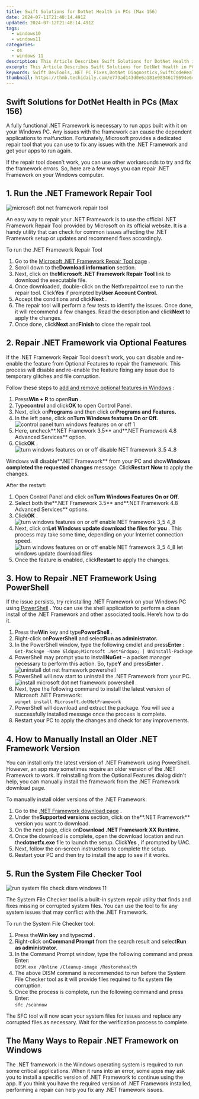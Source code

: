 ```yaml
---
title: Swift Solutions for DotNet Health in PCs (Max 156)
date: 2024-07-11T21:48:14.491Z
updated: 2024-07-12T21:48:14.491Z
tags:
  - windows10
  - windows11
categories:
  - os
  - windows 11
description: This Article Describes Swift Solutions for DotNet Health in PCs (Max 156)
excerpt: This Article Describes Swift Solutions for DotNet Health in PCs (Max 156)
keywords: Swift DevTools,.NET PC Fixes,DotNet Diagnostics,SwiftCodeHealth,OptimizeDotNetPCs,QuickNetSolutions,HealthyPCCodebase
thumbnail: https://thmb.techidaily.com/e773ad143d0e6a181e98946175694e64ba11aabb2b269c227b4f6fa4a346892f.jpg
---
```


## Swift Solutions for DotNet Health in PCs (Max 156)

 A fully functional .NET Framework is necessary to run apps built with it on your Windows PC. Any issues with the framework can cause the dependent applications to malfunction. Fortunately, Microsoft provides a dedicated repair tool that you can use to fix any issues with the .NET Framework and get your apps to run again.

 If the repair tool doesn’t work, you can use other workarounds to try and fix the framework errors. So, here are a few ways you can repair .NET Framework on your Windows computer.

## 1\. Run the .NET Framework Repair Tool

![microsoft dot net framework repair tool](https://static1.makeuseofimages.com/wordpress/wp-content/uploads/2022/11/microsoft-dot-net-framework-repair-tool.jpg)

 An easy way to repair your .NET Framework is to use the official .NET Framework Repair Tool provided by Microsoft on its official website. It is a handy utility that can check for common issues affecting the .NET Framework setup or updates and recommend fixes accordingly.

To run the .NET Framework Repair Tool

1. Go to the [Microsoft .NET Framework Repair Tool page](https://support.microsoft.com/en-us/topic/microsoft-net-framework-repair-tool-is-available-942a01e3-5b8b-7abb-c166-c34a2f4b612a) .
2. Scroll down to the**Download information** section.
3. Next, click on the**Microsoft .NET Framework Repair Tool** link to download the executable file.
4. Once downloaded, double-click on the Netfxrepairtool.exe to run the repair tool. Click**Yes** if prompted by**User Account Control.**
5. Accept the conditions and click**Next** .
6. The repair tool will perform a few tests to identify the issues. Once done, it will recommend a few changes. Read the description and click**Next** to apply the changes.
7. Once done, click**Next** and**Finish** to close the repair tool.

## 2\. Repair .NET Framework via Optional Features

 If the .NET Framework Repair Tool doesn’t work, you can disable and re-enable the feature from Optional Features to repair the framework. This process will disable and re-enable the feature fixing any issue due to temporary glitches and file corruption.

 Follow these steps to [add and remove optional features in Windows](https://www.makeuseof.com/how-to-add-remove-optional-features-windows-11/) :

1. Press**Win + R** to open**Run** .
2. Type**control** and click**OK** to open Control Panel.
3. Next, click on**Programs** and then click on**Programs and Features.**
4. In the left pane, click on**Turn Windows features On or Off.**  
![control panel turn windows features on or off 1](https://static1.makeuseofimages.com/wordpress/wp-content/uploads/2022/11/control-panel-turn-windows-features-on-or-off-1.jpg)
5. Here, uncheck**.NET Framework 3.5** and**.NET Framework 4.8 Advanced Services** option.
6. Click**OK** .  
![turn windows features on or off disable NET framework 3_5 4_8](https://static1.makeuseofimages.com/wordpress/wp-content/uploads/2022/11/turn-windows-features-on-or-off-disable-net-framework-3_5-4_8.jpg)

 Windows will disable**.NET Framework** from your PC and show**Windows completed the requested changes** message. Click**Restart Now** to apply the changes.

After the restart:

1. Open Control Panel and click on**Turn Windows Features On or Off.**
2. Select both the**.NET Framework 3.5** and**.NET Framework 4.8 Advanced Services** options.
3. Click**OK** .  
![turn windows features on or off enable NET framework 3_5 4_8](https://static1.makeuseofimages.com/wordpress/wp-content/uploads/2022/11/turn-windows-features-on-or-off-enable-net-framework-3_5-4_8.jpg)
4. Next, click on**Let Windows update download the files for you** . This process may take some time, depending on your Internet connection speed.  
![turn windows features on or off enable NET framework 3_5 4_8 let windows update download files](https://static1.makeuseofimages.com/wordpress/wp-content/uploads/2022/11/turn-windows-features-on-or-off-enable-net-framework-3_5-4_8-let-windows-update-download-files.jpg)
5. Once the feature is enabled, click**Restart** to apply the changes.

## 3\. How to Repair .NET Framework Using PowerShell

 If the issue persists, try reinstalling .NET Framework on your Windows PC using [PowerShell](https://www.makeuseof.com/what-is-windows-powershell/) . You can use the shell application to perform a clean install of the .NET Framework and other associated tools. Here’s how to do it.

1. Press the**Win** key and type**PowerShell** .
2. Right-click on**PowerShell** and select**Run as administrator.**
3. In the PowerShell window, type the following cmdlet and press**Enter** :  
`Get-Package -Name &ldquo;Microsoft .Net*&rdquo; | Uninstall-Package`
4. PowerShell may prompt you to install**NuGet** – a packet manager necessary to perform this action. So, type**Y** and press**Enter** .  
![uninstall dot net framework powershell](https://static1.makeuseofimages.com/wordpress/wp-content/uploads/2022/11/uninstall-dot-net-framework-powershell.jpg)
5. PowerShell will now start to uninstall the .NET Framework from your PC.  
![install microsoft dot net framework powershell](https://static1.makeuseofimages.com/wordpress/wp-content/uploads/2022/11/install-microsoft-dot-net-framework-powershell.jpg)
6. Next, type the following command to install the latest version of Microsoft .NET Framework:  
`winget install Microsoft.dotNetFramework`
7. PowerShell will download and extract the package. You will see a successfully installed message once the process is complete.
8. Restart your PC to apply the changes and check for any improvements.

## 4\. How to Manually Install an Older .NET Framework Version

 You can install only the latest version of .NET Framework using PowerShell. However, an app may sometimes require an older version of the .NET Framework to work. If reinstalling from the Optional Features dialog didn't help, you can manually install the framework from the .NET Framework download page.

To manually install older versions of the .NET Framework:

1. Go to the [.NET Framework download page](https://dotnet.microsoft.com/en-us/download/dotnet-framework) .
2. Under the**Supported versions** section, click on the**.NET Framework** version you want to download.
3. On the next page, click on**Download .NET Framework XX Runtime.**
4. Once the download is complete, open the download location and run the**dotnetfx.exe** file to launch the setup. Click**Yes** , if prompted by UAC.
5. Next, follow the on-screen instructions to complete the setup.
6. Restart your PC and then try to install the app to see if it works.

## 5\. Run the System File Checker Tool

![run system file check dism windows 11](https://static1.makeuseofimages.com/wordpress/wp-content/uploads/2022/11/run-system-file-check-dism-windows-11.jpeg)

 The System File Checker tool is a built-in system repair utility that finds and fixes missing or corrupted system files. You can use the tool to fix any system issues that may conflict with the .NET Framework.

To run the System File Checker tool:

1. Press the**Win key** and type**cmd** .
2. Right-click on**Command Prompt** from the search result and select**Run as administrator.**
3. In the Command Prompt window, type the following command and press Enter:  
`DISM.exe /Online /Cleanup-image /Restorehealth`
4. The above DISM command is recommended to run before the System File Checker tool as it will provide files required to fix system file corruption.
5. Once the process is complete, run the following command and press Enter:  
`sfc /scannow`

 The SFC tool will now scan your system files for issues and replace any corrupted files as necessary. Wait for the verification process to complete.

## The Many Ways to Repair .NET Framework on Windows

 The .NET framework in the Windows operating system is required to run some critical applications. When it runs into an error, some apps may ask you to install a specific version of .NET Framework to continue using the app. If you think you have the required version of .NET Framework installed, performing a repair can help you fix any .NET framework issues.


<ins class="adsbygoogle"
     style="display:block"
     data-ad-format="autorelaxed"
     data-ad-client="ca-pub-7571918770474297"
     data-ad-slot="1223367746"></ins>



<ins class="adsbygoogle"
     style="display:block"
     data-ad-client="ca-pub-7571918770474297"
     data-ad-slot="8358498916"
     data-ad-format="auto"
     data-full-width-responsive="true"></ins>




